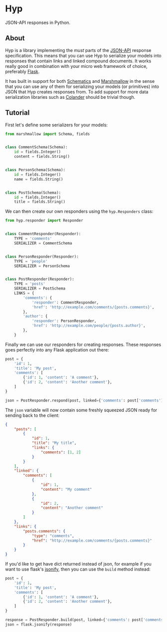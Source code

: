 Hyp
===
JSON-API responses in Python.

About
-----
Hyp is a library implementing the _must_ parts of the [JSON-API](http://jsonapi.org) response specification. This means that you can use Hyp to serialize your models into responses that contain links and linked compound documents. It works really good in combination with your micro web framework of choice, preferably [Flask](http://flask.pocoo.org).

It has built in support for both [Schematics](https://schematics.readthedocs.org/) and [Marshmallow](http://marshmallow.readthedocs.org) in the sense that you can use any of them for serializing your models (or primitives) into JSON that Hyp creates responses from. To add support for more data serialization libraries such as [Colander](http://docs.pylonsproject.org/projects/colander/en/latest/) should be trivial though.

Tutorial
--------
First let's define some serializers for your models:

```python
from marshmallow import Schema, fields


class CommentSchema(Schema):
    id = fields.Integer()
    content = fields.String()


class PersonSchema(Schema):
    id = fields.Integer()
    name = fields.String()


class PostSchema(Schema):
    id = fields.Integer()
    title = fields.String()
```

We can then create our own responders using the `hyp.Responders` class:

```python
from hyp.responder import Responder


class CommentResponder(Responder):
    TYPE = 'comments'
    SERIALIZER = CommentSchema


class PersonResponder(Responder):
    TYPE = 'people'
    SERIALIZER = PersonSchema


class PostResponder(Responder):
    TYPE = 'posts'
    SERIALIZER = PostSchema
    LINKS = {
        'comments': {
            'responder': CommentResponder,
            'href': 'http://example.com/comments/{posts.comments}',
        },
        'author': {
            'responder': PersonResponder,
            'href': 'http://example.com/people/{posts.author}',
        },
    }
```

Finally we can use our responders for creating responses. These responses goes perfectly into any Flask application out there:

```python
post = {
    'id': 1,
    'title': 'My post',
    'comments': [
        {'id': 1, 'content': 'A comment'},
        {'id': 2, 'content': 'Another comment'},
    ]
}

json = PostResponder.respond(post, linked={'comments': post['comments']})

```

The `json` variable will now contain some freshly squeezed JSON ready for sending back to the client:

```json
{
    "posts": [
        {
            "id": 1,
            "title": "My title",
            "links": {
                "comments": [1, 2]
            }
        }
    ],
    "linked": {
        "comments": [
            {
                "id": 1,
                "content": "My comment"
            },
            {
                "id": 2,
                "content": "Another comment"
            }
        ]
    },
    "links": {
        "posts.comments": {
            "type": "comments",
            "href": "http://example.com/comments/{posts.comments}"
        }
    }
}
```

If you'd like to get have dict returned instead of json, for example if you want to use flask's [jsonify](http://flask.pocoo.org/docs/api/#flask.json.jsonify), then you can use the `build` method instead:

```python
post = {
    'id': 1,
    'title': 'My post',
    'comments': [
        {'id': 1, 'content': 'A comment'},
        {'id': 2, 'content': 'Another comment'},
    ]
}

response = PostResponder.build(post, linked={'comments': post['comments']})
json = flask.jsonify(response)
```
